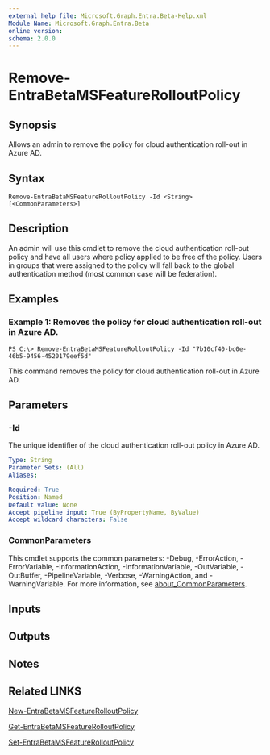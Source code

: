 ```yaml
---
external help file: Microsoft.Graph.Entra.Beta-Help.xml
Module Name: Microsoft.Graph.Entra.Beta
online version:
schema: 2.0.0
---
```


# Remove-EntraBetaMSFeatureRolloutPolicy

## Synopsis
Allows an admin to remove the policy for cloud authentication roll-out in Azure AD.

## Syntax

```
Remove-EntraBetaMSFeatureRolloutPolicy -Id <String> [<CommonParameters>]
```

## Description
An admin will use this cmdlet to remove the cloud authentication roll-out policy and have all users where policy applied to be free of the policy.
Users in groups that were assigned to the policy will fall back to the global authentication method (most common case will be federation).

## Examples

### Example 1: Removes the policy for cloud authentication roll-out in Azure AD.
```
PS C:\> Remove-EntraBetaMSFeatureRolloutPolicy -Id "7b10cf40-bc0e-46b5-9456-4520179eef5d"
```

This command removes the policy for cloud authentication roll-out in Azure AD.

## Parameters

### -Id
The unique identifier of the cloud authentication roll-out policy in Azure AD.

```yaml
Type: String
Parameter Sets: (All)
Aliases:

Required: True
Position: Named
Default value: None
Accept pipeline input: True (ByPropertyName, ByValue)
Accept wildcard characters: False
```

### CommonParameters
This cmdlet supports the common parameters: -Debug, -ErrorAction, -ErrorVariable, -InformationAction, -InformationVariable, -OutVariable, -OutBuffer, -PipelineVariable, -Verbose, -WarningAction, and -WarningVariable. For more information, see [about_CommonParameters](https://go.microsoft.com/fwlink/?LinkID=113216).

## Inputs

## Outputs

## Notes
## Related LINKS

[New-EntraBetaMSFeatureRolloutPolicy]()

[Get-EntraBetaMSFeatureRolloutPolicy]()

[Set-EntraBetaMSFeatureRolloutPolicy]()

